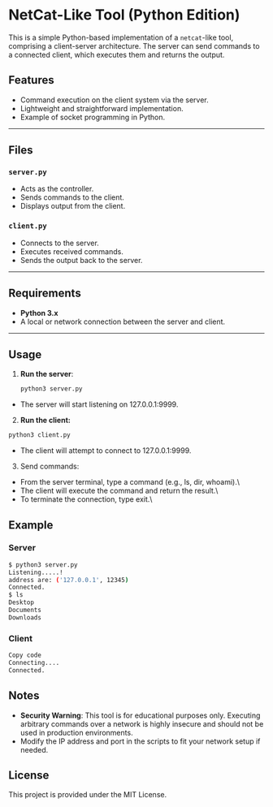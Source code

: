 # NetCat-Like Tool (Python Edition)

This is a simple Python-based implementation of a `netcat`-like tool, comprising a client-server architecture. The server can send commands to a connected client, which executes them and returns the output.

## Features
- Command execution on the client system via the server.
- Lightweight and straightforward implementation.
- Example of socket programming in Python.

---

## Files
### `server.py`
- Acts as the controller.
- Sends commands to the client.
- Displays output from the client.

### `client.py`
- Connects to the server.
- Executes received commands.
- Sends the output back to the server.

---

## Requirements
- **Python 3.x**
- A local or network connection between the server and client.

---

## Usage
1. **Run the server**:
   ```bash
   python3 server.py
   ```
- The server will start listening on 127.0.0.1:9999.

2. **Run the client:**
```bash
python3 client.py
```
- The client will attempt to connect to 127.0.0.1:9999.

3. Send commands:

- From the server terminal, type a command (e.g., ls, dir, whoami).\
- The client will execute the command and return the result.\
- To terminate the connection, type exit.\

## Example
### Server
```bash
$ python3 server.py
Listening.....!
address are: ('127.0.0.1', 12345)
Connected.
$ ls
Desktop
Documents
Downloads
```

### Client
```bash
Copy code
Connecting....
Connected.
```

## Notes
- **Security Warning**: This tool is for educational purposes only. Executing arbitrary commands over a network is highly insecure and should not be used in production environments.
- Modify the IP address and port in the scripts to fit your network setup if needed.

## License
This project is provided under the MIT License.
